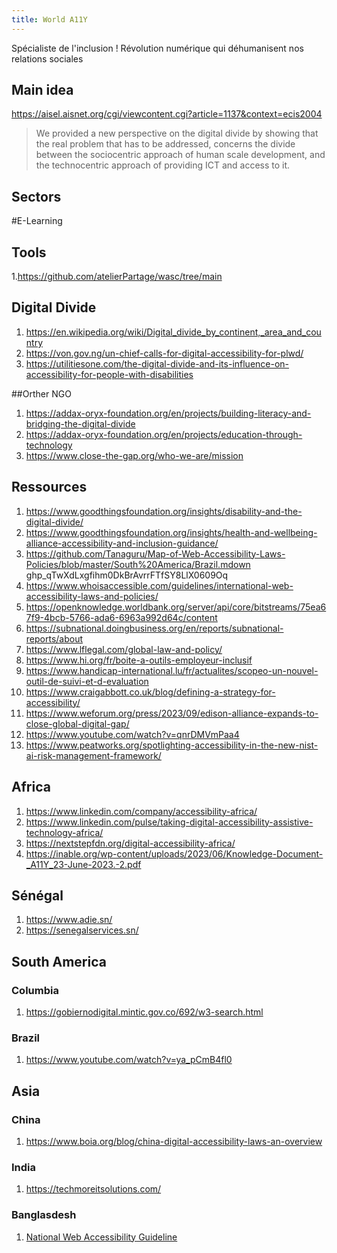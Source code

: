```yaml
---
title: World A11Y
---
```


Spécialiste de l'inclusion !
Révolution numérique qui déhumanisent nos relations sociales

## Main idea
https://aisel.aisnet.org/cgi/viewcontent.cgi?article=1137&context=ecis2004

> We provided a new perspective on the digital divide by showing that the real problem that has to be
addressed, concerns the divide between the sociocentric approach of human scale development, and
the technocentric approach of providing ICT and access to it.

## Sectors
#E-Learning

## Tools
 1.https://github.com/atelierPartage/wasc/tree/main

## Digital Divide
 1. https://en.wikipedia.org/wiki/Digital_divide_by_continent,_area_and_country
 1. https://von.gov.ng/un-chief-calls-for-digital-accessibility-for-plwd/
 1. https://utilitiesone.com/the-digital-divide-and-its-influence-on-accessibility-for-people-with-disabilities

##Orther NGO
 1. https://addax-oryx-foundation.org/en/projects/building-literacy-and-bridging-the-digital-divide
 1. https://addax-oryx-foundation.org/en/projects/education-through-technology
 1. https://www.close-the-gap.org/who-we-are/mission

## Ressources
 1. https://www.goodthingsfoundation.org/insights/disability-and-the-digital-divide/  
 1. https://www.goodthingsfoundation.org/insights/health-and-wellbeing-alliance-accessibility-and-inclusion-guidance/
 1. https://github.com/Tanaguru/Map-of-Web-Accessibility-Laws-Policies/blob/master/South%20America/Brazil.mdown
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
 1. https://www.whoisaccessible.com/guidelines/international-web-accessibility-laws-and-policies/
 1. https://openknowledge.worldbank.org/server/api/core/bitstreams/75ea67f9-4bcb-5766-ada6-6963a992d64c/content
 1. https://subnational.doingbusiness.org/en/reports/subnational-reports/about
 1. https://www.lflegal.com/global-law-and-policy/
 1. https://www.hi.org/fr/boite-a-outils-employeur-inclusif
 1. https://www.handicap-international.lu/fr/actualites/scopeo-un-nouvel-outil-de-suivi-et-d-evaluation
 1. https://www.craigabbott.co.uk/blog/defining-a-strategy-for-accessibility/
 1. https://www.weforum.org/press/2023/09/edison-alliance-expands-to-close-global-digital-gap/
 1. https://www.youtube.com/watch?v=qnrDMVmPaa4
 1. https://www.peatworks.org/spotlighting-accessibility-in-the-new-nist-ai-risk-management-framework/

## Africa

 1. https://www.linkedin.com/company/accessibility-africa/
 1. https://www.linkedin.com/pulse/taking-digital-accessibility-assistive-technology-africa/
 1. https://nextstepfdn.org/digital-accessibility-africa/
 1. https://inable.org/wp-content/uploads/2023/06/Knowledge-Document-_A11Y_23-June-2023.-2.pdf

## Sénégal
 1. https://www.adie.sn/
 1. https://senegalservices.sn/


## South America

### Columbia
 1. https://gobiernodigital.mintic.gov.co/692/w3-search.html

### Brazil
1. https://www.youtube.com/watch?v=ya_pCmB4fl0

## Asia

### China
 1. https://www.boia.org/blog/china-digital-accessibility-laws-an-overview

### India 
 1. https://techmoreitsolutions.com/

### Banglasdesh
 1. [National Web Accessibility Guideline](https://msw.portal.gov.bd/sites/default/files/files/msw.portal.gov.bd/page/7e32948a_e1ab_4471_baed_910f872956a7/Draft%20National%20Web%20Accessibility%20Guideline%20%281%29%20%281%29.pdf)

